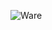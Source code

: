 
![Ware](https://user-images.githubusercontent.com/86732153/196120758-5746e347-d4b4-496a-a429-63daf0d91522.PNG)
